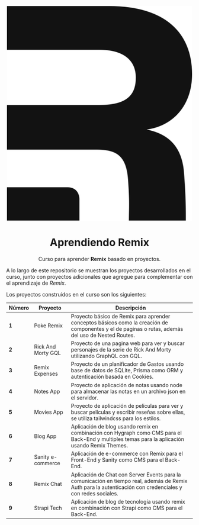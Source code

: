 <div align="center">
<img alt="Curso de Remix desde cero y con proyectos" src="./assets/remix.svg" width="500" />

# Aprendiendo Remix

Curso para aprender **Remix** basado en proyectos.

</div>

A lo largo de este repositorio se muestran los proyectos desarrollados en el curso, junto con proyectos adicionales que agregue para complementar con el aprendizaje de _Remix_.

Los proyectos construidos en el curso son los siguientes:

| Número | Proyecto | Descripción |
| ------ | -------- | ----------- |
| **1** | Poke Remix | Proyecto básico de Remix para aprender conceptos básicos como la creación de componentes y el de paginas o rutas, además del uso de Nested Routes. |
| **2** | Rick And Morty GQL | Proyecto de una pagina web para ver y buscar personajes de la serie de Rick And Morty utilizando GraphQL con GQL. |
| **3** | Remix Expenses | Proyecto de un planificador de Gastos usando base de datos de SQLite, Prisma como ORM y autenticación basada en Cookies. |
| **4** | Notes App | Proyecto de aplicación de notas usando node para almacenar las notas en un archivo json en el servidor. |
| **5** | Movies App | Proyecto de aplicación de películas para ver y buscar películas y escribir reseñas sobre ellas, se utiliza tailwindcss para los estilos. |
| **6** | Blog App | Aplicación de blog usando remix en combinación con Hygraph como CMS para el Back-End y multiples temas para la aplicación usando Remix Themes. |
| **7** | Sanity e-commerce | Aplicación de e-commerce con Remix para el Front-End y Sanity como CMS para el Back-End. |
| **8** | Remix Chat | Aplicación de Chat con Server Events para la comunicación en tiempo real, además de Remix Auth para la autenticación con credenciales y con redes sociales. |
| **9** | Strapi Tech | Aplicación de blog  de tecnología usando remix en combinación con Strapi como CMS para el Back-End. |
